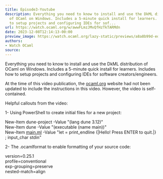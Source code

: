 ```yaml
---
title: Episode3-Youtube
description: Everything you need to know to install and use the DkML distribution
  of OCaml on Windows. Includes a 5-minute quick install for learners. Includes how
  to setup projects and configuring IDEs for sof...
url: https://watch.ocaml.org/w/awwFLmzJMvQfHzTkTARMdn
date: 2023-12-08T12:14:13-00:00
preview_image: https://watch.ocaml.org/lazy-static/previews/a8a8b99d-ed5a-4526-81a1-9cff0aad49b1.jpg
authors:
- Watch OCaml
source:
---
```


<p>Everything you need to know to install and use the DkML distribution of OCaml on Windows. Includes a 5-minute quick install for learners. Includes how to setup projects and configuring IDEs for software creators/engineers.</p>
<p>At the time of this video publication, the <a href="http://ocaml.org" target="_blank" rel="noopener noreferrer">ocaml.org</a> website had not been updated to include the instructions in this video. However, the video is self-contained.</p>
<p>Helpful callouts from the video:</p>
<p>1- Using PowerShell to create initial files for a new project:</p>
<p>New-Item dune-project -Value "(lang dune 3.12)"<br>
New-Item dune -Value "(executable (name main))"<br>
New-Item <a href="http://main.ml" target="_blank" rel="noopener noreferrer">main.ml</a> -Value "let = print_endline {|Hello! Press ENTER to quit.|} ; input_char stdin"</p>
<p>2- The .ocamlformat to enable formatting of your source code:</p>
<p>version=0.25.1<br>
profile=conventional<br>
exp-grouping=preserve<br>
nested-match=align</p>

